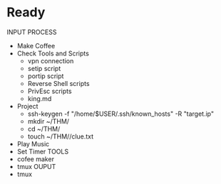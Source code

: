 # Ready 

INPUT
PROCESS
- Make Coffee
- Check Tools and Scripts
    - vpn connection
    - setip script
    - portip script
    - Reverse Shell scripts
    - PrivEsc scripts
    - king.md
- Project
    - ssh-keygen -f "/home/$USER/.ssh/known_hosts" -R "target.ip"
    - mkdir ~/THM/<Room>
    - cd ~/THM/<Room>
    - touch ~/THM/<Room>/clue.txt
- Play Music
- Set Timer
TOOLS
- cofee maker
- tmux
OUPUT
- tmux
